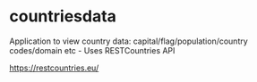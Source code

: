 # countriesdata
Application to view country data: capital/flag/population/country codes/domain etc - Uses RESTCountries API

https://restcountries.eu/
